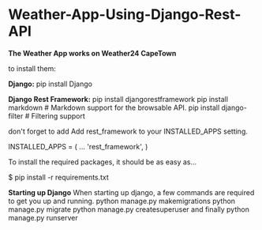 # Weather-App-Using-Django-Rest-API

**The Weather App works on Weather24 CapeTown**

to install them:

**Django:**
pip install Django

**Django Rest Framework:**
pip install djangorestframework
pip install markdown       # Markdown support for the browsable API.
pip install django-filter  # Filtering support

don't forget to add Add rest_framework to your INSTALLED_APPS setting.

INSTALLED_APPS = (
    ...
    'rest_framework',
)


To install the required packages, it should be as easy as...

$ pip install -r requirements.txt 


**Starting up Django**
When starting up django, a few commands are required to get you up and running.
python manage.py makemigrations
python manage.py migrate
python manage.py createsuperuser
and finally
python manage.py runserver



